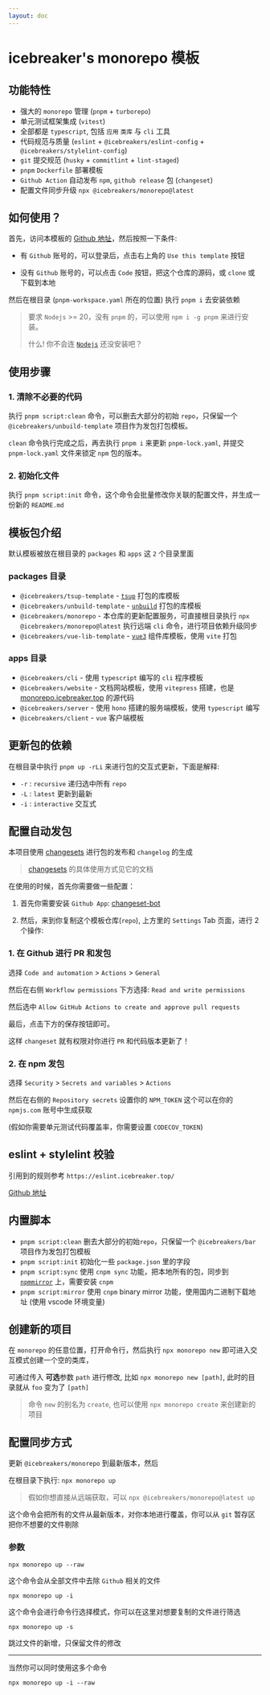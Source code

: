 ```yaml
---
layout: doc
---
```


# icebreaker's monorepo 模板

## 功能特性

- 强大的 `monorepo` 管理 (`pnpm` + `turborepo`)
- 单元测试框架集成 (`vitest`)
- 全部都是 `typescript`, 包括 `应用` `类库` 与 `cli` 工具
- 代码规范与质量 (`eslint` + `@icebreakers/eslint-config` + `@icebreakers/stylelint-config`)
- `git` 提交规范 (`husky` + `commitlint` + `lint-staged`)
- `pnpm` `Dockerfile` 部署模板
- `Github Action` 自动发布 `npm`, `github release` 包 (`changeset`)
- 配置文件同步升级 `npx @icebreakers/monorepo@latest`

## 如何使用？

首先，访问本模板的 [Github 地址](https://github.com/sonofmagic/monorepo-template)，然后按照一下条件:

- 有 `Github` 账号的，可以登录后，点击右上角的 `Use this template` 按钮

- 没有 `Github` 账号的，可以点击 `Code` 按钮，把这个仓库的源码，或 `clone` 或下载到本地

然后在根目录 (`pnpm-workspace.yaml` 所在的位置) 执行 `pnpm i` 去安装依赖

> 要求 `Nodejs` >= 20，没有 `pnpm` 的，可以使用 `npm i -g pnpm` 来进行安装。
>
> 什么! 你不会连 [`Nodejs`](https://nodejs.org/en) 还没安装吧？

## 使用步骤

### 1. 清除不必要的代码

执行 `pnpm script:clean` 命令，可以删去大部分的初始 `repo`，只保留一个 `@icebreakers/unbuild-template` 项目作为发包打包模板。

`clean` 命令执行完成之后，再去执行 `pnpm i` 来更新 `pnpm-lock.yaml`, 并提交 `pnpm-lock.yaml` 文件来锁定 `npm` 包的版本。

### 2. 初始化文件

执行 `pnpm script:init` 命令，这个命令会批量修改你关联的配置文件，并生成一份新的 `README.md`

## 模板包介绍

默认模板被放在根目录的 `packages` 和 `apps` 这 `2` 个目录里面

### packages 目录

- `@icebreakers/tsup-template` - [`tsup`](https://www.npmjs.com/package/tsup) 打包的库模板
- `@icebreakers/unbuild-template` - [`unbuild`](https://www.npmjs.com/package/unbuild) 打包的库模板
- `@icebreakers/monorepo` - 本仓库的更新配置服务，可直接根目录执行 `npx @icebreakers/monorepo@latest` 执行远端 `cli` 命令，进行项目依赖升级同步
- `@icebreakers/vue-lib-template` - [`vue3`](https://vuejs.org/) 组件库模板，使用 `vite` 打包

### apps 目录

- `@icebreakers/cli` - 使用 `typescript` 编写的 `cli` 程序模板
- `@icebreakers/website` - 文档网站模板，使用 `vitepress` 搭建，也是 [monorepo.icebreaker.top](https://monorepo.icebreaker.top/) 的源代码
- `@icebreakers/server` - 使用 `hono` 搭建的服务端模板，使用 `typescript` 编写
- `@icebreakers/client` - `vue` 客户端模板

## 更新包的依赖

在根目录中执行 `pnpm up -rLi` 来进行包的交互式更新，下面是解释:

- `-r` : `recursive` 递归选中所有 `repo`
- `-L` : `latest` 更新到最新
- `-i` : `interactive` 交互式

## 配置自动发包

本项目使用 [changesets](https://github.com/changesets/changesets) 进行包的发布和 `changelog` 的生成

> [changesets](https://github.com/changesets/changesets) 的具体使用方式见它的文档

在使用的时候，首先你需要做一些配置：

1. 首先你需要安装 `Github App`: [changeset-bot](https://github.com/apps/changeset-bot)

2. 然后，来到你复制这个模板仓库(`repo`), 上方里的 `Settings` Tab 页面，进行 2 个操作:

### 1. 在 Github 进行 PR 和发包

选择 `Code and automation` > `Actions` > `General`

然后在右侧 `Workflow permissions` 下方选择: `Read and write permissions`

然后选中 `Allow GitHub Actions to create and approve pull requests`

最后，点击下方的保存按钮即可。

这样 `changeset` 就有权限对你进行 `PR` 和代码版本更新了！

### 2. 在 npm 发包

选择 `Security` > `Secrets and variables` > `Actions`

然后在右侧的 `Repository secrets` 设置你的 `NPM_TOKEN` 这个可以在你的 `npmjs.com` 账号中生成获取

(假如你需要单元测试代码覆盖率，你需要设置 `CODECOV_TOKEN`)

## eslint + stylelint 校验

引用到的规则参考 `https://eslint.icebreaker.top/`

[Github 地址](https://github.com/sonofmagic/eslint-config)

## 内置脚本

- `pnpm script:clean` 删去大部分的初始`repo`，只保留一个 `@icebreakers/bar` 项目作为发包打包模板
- `pnpm script:init` 初始化一些 `package.json` 里的字段
- `pnpm script:sync` 使用 `cnpm sync` 功能，把本地所有的包，同步到 [`npmmirror`](https://www.npmmirror.com/) 上，需要安装 `cnpm`
- `pnpm script:mirror` 使用 `cnpm` binary mirror 功能，使用国内二进制下载地址 (使用 vscode 环境变量)

## 创建新的项目

在 `monorepo` 的任意位置，打开命令行，然后执行 `npx monorepo new` 即可进入交互模式创建一个空的类库，

可通过传入 **可选**参数 `path` 进行修改, 比如 `npx monorepo new [path]`, 此时的目录就从 `foo` 变为了 `[path]`

> 命令 `new` 的别名为 `create`, 也可以使用 `npx monorepo create` 来创建新的项目

## 配置同步方式

更新 `@icebreakers/monorepo` 到最新版本，然后

在根目录下执行: `npx monorepo up`

> 假如你想直接从远端获取，可以 `npx @icebreakers/monorepo@latest up`

这个命令会把所有的文件从最新版本，对你本地进行覆盖，你可以从 `git` 暂存区把你不想要的文件剔除

### 参数

`npx monorepo up --raw`

这个命令会从全部文件中去除 `Github` 相关的文件

`npx monorepo up -i`

这个命令会进行命令行选择模式，你可以在这里对想要复制的文件进行筛选

`npx monorepo up -s`

跳过文件的新增，只保留文件的修改

---

当然你可以同时使用这多个命令

`npx monorepo up -i --raw`
